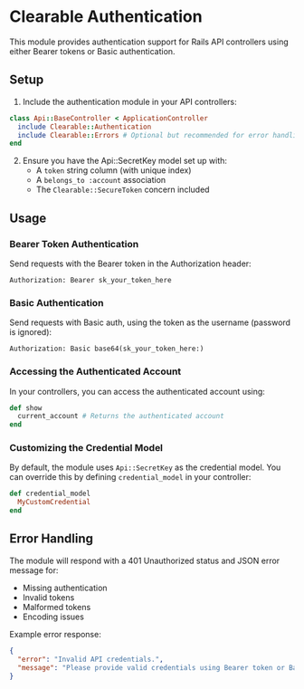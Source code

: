# Clearable Authentication

This module provides authentication support for Rails API controllers using either Bearer tokens or Basic authentication.

## Setup

1. Include the authentication module in your API controllers:

```ruby
class Api::BaseController < ApplicationController
  include Clearable::Authentication
  include Clearable::Errors # Optional but recommended for error handling
end
```

2. Ensure you have the Api::SecretKey model set up with:
   - A `token` string column (with unique index)
   - A `belongs_to :account` association
   - The `Clearable::SecureToken` concern included

## Usage

### Bearer Token Authentication

Send requests with the Bearer token in the Authorization header:

```
Authorization: Bearer sk_your_token_here
```

### Basic Authentication

Send requests with Basic auth, using the token as the username (password is ignored):

```
Authorization: Basic base64(sk_your_token_here:)
```

### Accessing the Authenticated Account

In your controllers, you can access the authenticated account using:

```ruby
def show
  current_account # Returns the authenticated account
end
```

### Customizing the Credential Model

By default, the module uses `Api::SecretKey` as the credential model. You can override this by defining `credential_model` in your controller:

```ruby
def credential_model
  MyCustomCredential
end
```

## Error Handling

The module will respond with a 401 Unauthorized status and JSON error message for:

- Missing authentication
- Invalid tokens
- Malformed tokens
- Encoding issues

Example error response:

```json
{
  "error": "Invalid API credentials.",
  "message": "Please provide valid credentials using Bearer token or Basic auth."
}
```
